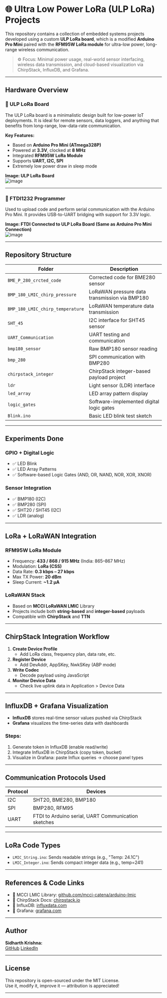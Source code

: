 # 🌐 Ultra Low Power LoRa (ULP LoRa) Projects

This repository contains a collection of embedded systems projects developed using a custom **ULP LoRa board**, which is a modified **Arduino Pro Mini** paired with the **RFM95W LoRa module** for ultra-low power, long-range wireless communication.

> ⚙️ Focus: Minimal power usage, real-world sensor interfacing, wireless data transmission, and cloud-based visualization via ChirpStack, InfluxDB, and Grafana.

---

## Hardware Overview

### 🔸 ULP LoRa Board

The ULP LoRa board is a minimalistic design built for low-power IoT deployments. It is ideal for remote sensors, data loggers, and anything that benefits from long-range, low-data-rate communication.

**Key Features:**
- Based on **Arduino Pro Mini (ATmega328P)**
- Powered at **3.3V**, clocked at **8 MHz**
- Integrated **RFM95W LoRa Module**
- Supports **UART, I2C, SPI**
- Extremely low power draw in sleep mode

**Image: ULP LoRa Board**  
![image](https://github.com/user-attachments/assets/f41d5448-cdb1-4899-83ce-b6ac10f52841)

---

### 🔸 FTDI1232 Programmer

Used to upload code and perform serial communication with the Arduino Pro Mini. It provides USB-to-UART bridging with support for 3.3V logic.

**Image: FTDI Connected to ULP LoRa Board (Same as Arduino Pro Mini Connection)**  
![image](https://github.com/user-attachments/assets/e48c065f-57fa-4d8a-976d-ff09b52667aa)

---

## Repository Structure

| Folder | Description |
|--------|-------------|
| `BME_P_280_crcted_code` | Corrected code for BME280 sensor |
| `BMP_180_LMIC_chirp_pressure` | LoRaWAN pressure data transmission via BMP180 |
| `BMP_180_LMIC_chirp_temperature` | LoRaWAN temperature data transmission |
| `SHT_45` | I2C interface for SHT45 sensor |
| `UART_Communication` | UART testing and communication |
| `bmp180_sensor` | Raw BMP180 sensor reading |
| `bmp_280` | SPI communication with BMP280 |
| `chirpstack_integer` | ChirpStack integer-based payload project |
| `ldr` | Light sensor (LDR) interface |
| `led_array` | LED array pattern display |
| `logic_gates` | Software-implemented digital logic gates |
| `Blink.ino` | Basic LED blink test sketch |

---

## Experiments Done

### GPIO + Digital Logic
- ✅ LED Blink
- ✅ LED Array Patterns
- ✅ Software-based Logic Gates (AND, OR, NAND, NOR, XOR, XNOR)

### Sensor Integration
- ✅ BMP180 (I2C)
- ✅ BMP280 (SPI)
- ✅ SHT20 / SHT45 (I2C)
- ✅ LDR (analog)
---

## LoRa + LoRaWAN Integration

### RFM95W LoRa Module

- Frequency: **433 / 868 / 915 MHz** (India: 865–867 MHz)
- Modulation: **LoRa (CSS)**
- Data Rate: **0.3 kbps – 27 kbps**
- Max TX Power: **20 dBm**
- Sleep Current: **~1.2 µA**

### LoRaWAN Stack

- Based on **MCCI LoRaWAN LMIC** Library
- Projects include both **string-based** and **integer-based** payloads
- Compatible with **ChirpStack** and **TTN**

---

## ChirpStack Integration Workflow

1. **Create Device Profile**
   - Add LoRa class, frequency plan, data rate, etc.
2. **Register Device**
   - Add DevAddr, AppSKey, NwkSKey (ABP mode)
3. **Write Codec**
   - Decode payload using JavaScript
4. **Monitor Device Data**
   - Check live uplink data in Application > Device Data

---

## InfluxDB + Grafana Visualization

- **InfluxDB** stores real-time sensor values pushed via ChirpStack
- **Grafana** visualizes the time-series data with dashboards

### Steps:
1. Generate token in InfluxDB (enable read/write)
2. Integrate InfluxDB in ChirpStack (copy token, bucket)
3. Visualize in Grafana: paste Influx queries → choose panel types

---

## Communication Protocols Used

| Protocol | Devices |
|----------|---------|
| I2C      | SHT20, BME280, BMP180 |
| SPI      | BMP280, RFM95 |
| UART     | FTDI to Arduino serial, UART Communication sketches |

---

## LoRa Code Types

- `LMIC_String.ino`: Sends readable strings (e.g., "Temp: 24.1C")
- `LMIC_Integer.ino`: Sends compact integer data (e.g., temp=241)

---

## References & Code Links
- 🔗 MCCI LMIC Library: [github.com/mcci-catena/arduino-lmic](https://github.com/mcci-catena/arduino-lmic)
- 🔗 ChirpStack Docs: [chirpstack.io](https://www.chirpstack.io/)
- 🔗 InfluxDB: [influxdata.com](https://www.influxdata.com/)
- 🔗 Grafana: [grafana.com](https://grafana.com/)

---

## Author

**Sidharth Krishna:**  
[GitHub](https://github.com/Sidharth-NK) 
[LinkedIn](https://www.linkedin.com/in/sidharth-krishna25/)

---

## License

This repository is open-sourced under the MIT License.  
Use it, modify it, improve it — attribution is appreciated!

---

